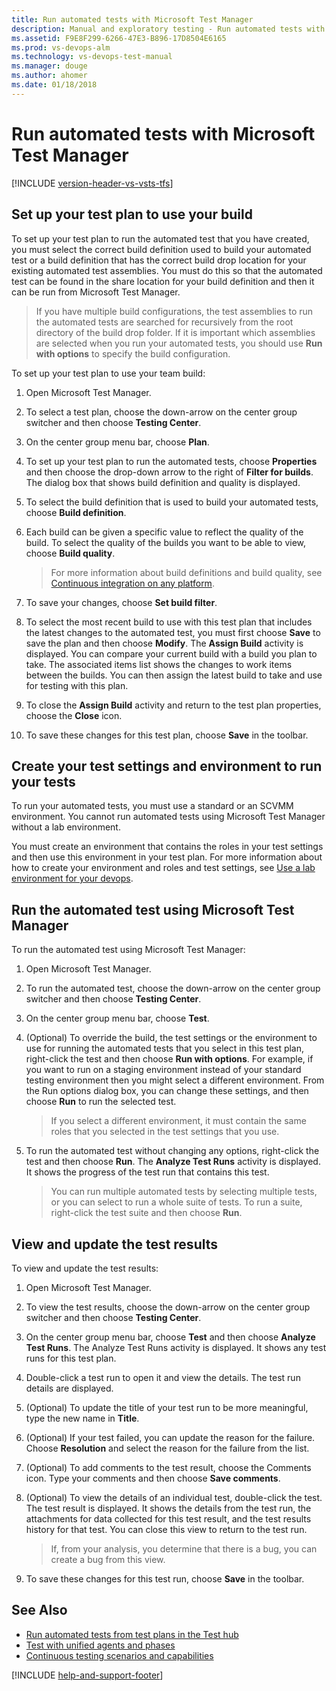 ```yaml
---
title: Run automated tests with Microsoft Test Manager
description: Manual and exploratory testing - Run automated tests with Microsoft Test Manager
ms.assetid: F9E8F299-6266-47E3-B896-17D8504E6165
ms.prod: vs-devops-alm
ms.technology: vs-devops-test-manual
ms.manager: douge
ms.author: ahomer
ms.date: 01/18/2018
---
```

[//]: # (monikerRange: ">= tfs-2015")

# Run automated tests with Microsoft Test Manager

[!INCLUDE [version-header-vs-vsts-tfs](_shared/version-header-vs-vsts-tfs.md)]

## Set up your test plan to use your build  
 
To set up your test plan to run the automated test that you have created,
you must select the correct build definition used to build your automated
test or a build definition that has the correct build drop location for your
existing automated test assemblies. You must do this so that the automated
test can be found in the share location for your build definition and then
it can be run from Microsoft Test Manager.

> If you have multiple build configurations, the test assemblies to run the
automated tests are searched for recursively from the root directory of the
build drop folder. If it is important which assemblies are selected when you
run your automated tests, you should use **Run with options** to specify the build
configuration.
 
To set up your test plan to use your team build:

1. Open Microsoft Test Manager.
 
1. To select a test plan, choose the down-arrow on the center group switcher and then choose **Testing Center**.

1. On the center group menu bar, choose **Plan**.

1. To set up your test plan to run the automated tests, choose **Properties**
   and then choose the drop-down arrow to the right of **Filter for builds**.
   The dialog box that shows build definition and quality is displayed.

1. To select the build definition that is used to build your automated tests, choose **Build definition**.

1. Each build can be given a specific value to reflect the quality of the build.
   To select the quality of the builds you want to be able to view, choose **Build quality**.

   >For more information about build definitions and build quality, see
   [Continuous integration on any platform](../../build-release/overview.md).
 
1. To save your changes, choose **Set build filter**.

1. To select the most recent build to use with this test plan that includes
   the latest changes to the automated test, you must first choose **Save**
   to save the plan and then choose **Modify**.
   The **Assign Build** activity is displayed. You can compare your current build
   with a build you plan to take. The associated items list shows the changes to
   work items between the builds. You can then assign the latest build to take and use
   for testing with this plan.

1. To close the **Assign Build** activity and return to the test plan properties, choose the **Close** icon.

1. To save these changes for this test plan, choose **Save** in the toolbar.

<a name="create-settings"></a>
## Create your test settings and environment to run your tests
 
To run your automated tests, you must use a standard or an SCVMM environment. You cannot run automated tests using Microsoft Test Manager without a lab environment.

You must create an environment that contains the roles in your test
settings and then use this environment in your test plan. For more
information about how to create your environment and roles and test settings, see
[Use a lab environment for your devops](https://docs.microsoft.com/visualstudio/test/lab-management/using-a-lab-environment-for-your-application-lifecycle).

<a name="run-test"></a>
## Run the automated test using Microsoft Test Manager
 
To run the automated test using Microsoft Test Manager:

1. Open Microsoft Test Manager.
 
1. To run the automated test, choose the down-arrow on the center group switcher and then choose **Testing Center**.

1. On the center group menu bar, choose **Test**.

1. (Optional) To override the build, the test settings or the environment to use for
   running the automated tests that you select in this test plan, right-click the test
   and then choose **Run with options**. For example, if you want to run on a staging
   environment instead of your standard testing environment then you might select a
   different environment. From the Run options dialog box, you can change these settings,
   and then choose **Run** to run the selected test.

   > If you select a different environment, it must contain the same roles that you selected in the test settings that you use.
 
1. To run the automated test without changing any options, right-click the test and then choose **Run**.
   The **Analyze Test Runs** activity is displayed. It shows the progress of the test run that contains this test.

   > You can run multiple automated tests by selecting multiple tests,
   or you can select to run a whole suite of tests. To run a suite, right-click
   the test suite and then choose **Run**.

<a name="view-update"></a>
## View and update the test results
 
To view and update the test results:

1. Open Microsoft Test Manager.
 
1. To view the test results, choose the down-arrow on the center group switcher and then choose **Testing Center**.

1. On the center group menu bar, choose **Test** and then choose **Analyze Test Runs**.
   The Analyze Test Runs activity is displayed. It shows any test runs for this test plan.

1. Double-click a test run to open it and view the details.
   The test run details are displayed.

1. (Optional) To update the title of your test run to be more meaningful, type the new name in **Title**.

1. (Optional) If your test failed, you can update the reason for the failure.
   Choose **Resolution** and select the reason for the failure from the list.

1. (Optional) To add comments to the test result, choose the Comments icon.
   Type your comments and then choose **Save comments**.

1. (Optional) To view the details of an individual test, double-click the test.
   The test result is displayed. It shows the details from the test run, the attachments
   for data collected for this test result, and the test results history for that test.
   You can close this view to return to the test run.

   > If, from your analysis, you determine that there is a bug, you can create a bug from this view.
 
1. To save these changes for this test run, choose **Save** in the toolbar.
  
## See Also  

* [Run automated tests from test plans in the Test hub](run-automated-tests-from-test-hub.md)
* [Test with unified agents and phases](test-with-unified-agent-and-phases.md)
* [Continuous testing scenarios and capabilities](index.md)

[!INCLUDE [help-and-support-footer](_shared/help-and-support-footer.md)]
